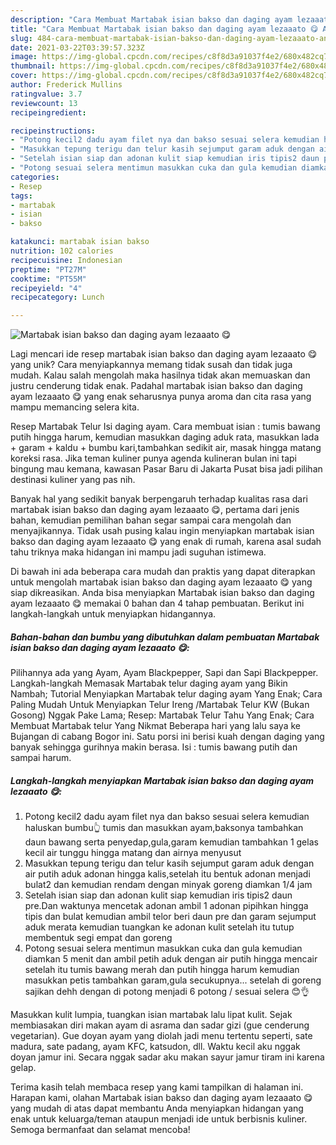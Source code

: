 ```yaml
---
description: "Cara Membuat Martabak isian bakso dan daging ayam lezaaato 😋 Anti Gagal"
title: "Cara Membuat Martabak isian bakso dan daging ayam lezaaato 😋 Anti Gagal"
slug: 484-cara-membuat-martabak-isian-bakso-dan-daging-ayam-lezaaato-anti-gagal
date: 2021-03-22T03:39:57.323Z
image: https://img-global.cpcdn.com/recipes/c8f8d3a91037f4e2/680x482cq70/martabak-isian-bakso-dan-daging-ayam-lezaaato-😋-foto-resep-utama.jpg
thumbnail: https://img-global.cpcdn.com/recipes/c8f8d3a91037f4e2/680x482cq70/martabak-isian-bakso-dan-daging-ayam-lezaaato-😋-foto-resep-utama.jpg
cover: https://img-global.cpcdn.com/recipes/c8f8d3a91037f4e2/680x482cq70/martabak-isian-bakso-dan-daging-ayam-lezaaato-😋-foto-resep-utama.jpg
author: Frederick Mullins
ratingvalue: 3.7
reviewcount: 13
recipeingredient:

recipeinstructions:
- "Potong kecil2 dadu ayam filet nya dan bakso sesuai selera kemudian haluskan bumbu👆 tumis dan masukkan ayam,baksonya tambahkan daun bawang serta penyedap,gula,garam kemudian tambahkan 1 gelas kecil air tunggu hingga matang dan airnya menyusut"
- "Masukkan tepung terigu dan telur kasih sejumput garam aduk dengan air putih aduk adonan hingga kalis,setelah itu bentuk adonan menjadi bulat2 dan kemudian rendam dengan minyak goreng diamkan 1/4 jam"
- "Setelah isian siap dan adonan kulit siap kemudian iris tipis2 daun pre.Dan waktunya mencetak adonan ambil 1 adonan pipihkan hingga tipis dan bulat kemudian ambil telor beri daun pre dan garam sejumput aduk merata kemudian tuangkan ke adonan kulit setelah itu tutup membentuk segi empat dan goreng"
- "Potong sesuai selera mentimun masukkan cuka dan gula kemudian diamkan 5 menit dan ambil petih aduk dengan air putih hingga mencair setelah itu tumis bawang merah dan putih hingga harum kemudian masukkan petis tambahkan garam,gula secukupnya... setelah di goreng sajikan dehh dengan di potong menjadi 6 potong / sesuai selera 😊👌"
categories:
- Resep
tags:
- martabak
- isian
- bakso

katakunci: martabak isian bakso 
nutrition: 102 calories
recipecuisine: Indonesian
preptime: "PT27M"
cooktime: "PT55M"
recipeyield: "4"
recipecategory: Lunch

---
```



![Martabak isian bakso dan daging ayam lezaaato 😋](https://img-global.cpcdn.com/recipes/c8f8d3a91037f4e2/680x482cq70/martabak-isian-bakso-dan-daging-ayam-lezaaato-😋-foto-resep-utama.jpg)

Lagi mencari ide resep martabak isian bakso dan daging ayam lezaaato 😋 yang unik? Cara menyiapkannya memang tidak susah dan tidak juga mudah. Kalau salah mengolah maka hasilnya tidak akan memuaskan dan justru cenderung tidak enak. Padahal martabak isian bakso dan daging ayam lezaaato 😋 yang enak seharusnya punya aroma dan cita rasa yang mampu memancing selera kita.

Resep Martabak Telur Isi daging ayam. Cara membuat isian : tumis bawang putih hingga harum, kemudian masukkan daging aduk rata, masukkan lada + garam + kaldu + bumbu kari,tambahkan sedikit air, masak hingga matang koreksi rasa. Jika teman kuliner punya agenda kulineran bulan ini tapi bingung mau kemana, kawasan Pasar Baru di Jakarta Pusat bisa jadi pilihan destinasi kuliner yang pas nih.

Banyak hal yang sedikit banyak berpengaruh terhadap kualitas rasa dari martabak isian bakso dan daging ayam lezaaato 😋, pertama dari jenis bahan, kemudian pemilihan bahan segar sampai cara mengolah dan menyajikannya. Tidak usah pusing kalau ingin menyiapkan martabak isian bakso dan daging ayam lezaaato 😋 yang enak di rumah, karena asal sudah tahu triknya maka hidangan ini mampu jadi suguhan istimewa.


Di bawah ini ada beberapa cara mudah dan praktis yang dapat diterapkan untuk mengolah martabak isian bakso dan daging ayam lezaaato 😋 yang siap dikreasikan. Anda bisa menyiapkan Martabak isian bakso dan daging ayam lezaaato 😋 memakai 0 bahan dan 4 tahap pembuatan. Berikut ini langkah-langkah untuk menyiapkan hidangannya.

<!--inarticleads1-->

##### Bahan-bahan dan bumbu yang dibutuhkan dalam pembuatan Martabak isian bakso dan daging ayam lezaaato 😋:



Pilihannya ada yang Ayam, Ayam Blackpepper, Sapi dan Sapi Blackpepper. Langkah-langkah Memasak Martabak telur daging ayam yang Bikin Nambah; Tutorial Menyiapkan Martabak telur daging ayam Yang Enak; Cara Paling Mudah Untuk Menyiapkan Telur Ireng /Martabak Telur KW (Bukan Gosong) Nggak Pake Lama; Resep: Martabak Telur Tahu Yang Enak; Cara Membuat Martabak telur Yang Nikmat Beberapa hari yang lalu saya ke Bujangan di cabang Bogor ini. Satu porsi ini berisi kuah dengan daging yang banyak sehingga gurihnya makin berasa. Isi : tumis bawang putih dan sampai harum. 

<!--inarticleads2-->

##### Langkah-langkah menyiapkan Martabak isian bakso dan daging ayam lezaaato 😋:

1. Potong kecil2 dadu ayam filet nya dan bakso sesuai selera kemudian haluskan bumbu👆 tumis dan masukkan ayam,baksonya tambahkan daun bawang serta penyedap,gula,garam kemudian tambahkan 1 gelas kecil air tunggu hingga matang dan airnya menyusut
1. Masukkan tepung terigu dan telur kasih sejumput garam aduk dengan air putih aduk adonan hingga kalis,setelah itu bentuk adonan menjadi bulat2 dan kemudian rendam dengan minyak goreng diamkan 1/4 jam
1. Setelah isian siap dan adonan kulit siap kemudian iris tipis2 daun pre.Dan waktunya mencetak adonan ambil 1 adonan pipihkan hingga tipis dan bulat kemudian ambil telor beri daun pre dan garam sejumput aduk merata kemudian tuangkan ke adonan kulit setelah itu tutup membentuk segi empat dan goreng
1. Potong sesuai selera mentimun masukkan cuka dan gula kemudian diamkan 5 menit dan ambil petih aduk dengan air putih hingga mencair setelah itu tumis bawang merah dan putih hingga harum kemudian masukkan petis tambahkan garam,gula secukupnya... setelah di goreng sajikan dehh dengan di potong menjadi 6 potong / sesuai selera 😊👌


Masukkan kulit lumpia, tuangkan isian martabak lalu lipat kulit. Sejak membiasakan diri makan ayam di asrama dan sadar gizi (gue cenderung vegetarian). Gue doyan ayam yang diolah jadi menu tertentu seperti, sate madura, sate padang, ayam KFC, katsudon, dll. Waktu kecil aku nggak doyan jamur ini. Secara nggak sadar aku makan sayur jamur tiram ini karena gelap. 

Terima kasih telah membaca resep yang kami tampilkan di halaman ini. Harapan kami, olahan Martabak isian bakso dan daging ayam lezaaato 😋 yang mudah di atas dapat membantu Anda menyiapkan hidangan yang enak untuk keluarga/teman ataupun menjadi ide untuk berbisnis kuliner. Semoga bermanfaat dan selamat mencoba!
